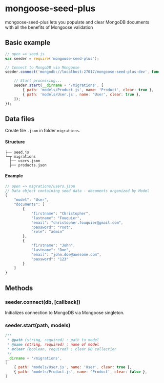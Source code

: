 # mongoose-seed-plus

mongoose-seed-plus lets you populate and clear MongoDB documents with all the benefits of Mongoose validation

## Basic example

```javascript
// open => seed.js
var seeder = require('mongoose-seed-plus');

// Connect to MongoDB via Mongoose
seeder.connect('mongodb://localhost:27017/mongoose-seed-plus-dev', function() {

    // Start processing...
    seeder.start(__dirname + '/migrations', [
        { path: 'models/Product.js', name: 'Product', clear: true },
        { path: 'models/User.js', name: 'User', clear: true },
    ]);
});


```

## Data files

Create file `.json` in folder `migrations`.

#### Structure

```
├── seed.js
└─┬ migrations
  ├── users.json
  ├── products.json
```

#### Example
```Javascript
// open => migrations/users.json
// Data object containing seed data - documents organized by Model
{
    "model": "User",
    "documents": [
        {
            "firstname": "Christopher",
            "lastname": "Fouquier",
            "email": "christopher.fouquier@gmail.com",
            "password": "root",
            "role": "admin"
        },
        {
            "firstname": "John",
            "lastname": "Doe",
            "email": "john.doe@awesome.com",
            "password": "123"
        }
    ]
}
```

## Methods

### seeder.connect(db, [callback])

Initializes connection to MongoDB via Mongoose singleton.

### seeder.start(path, models)

```Javascript
/**
 * @path (string, required) : path to model
 * @name (string, required) : name of model
 * @clear (boolean, required) : clear DB collection
 */
__dirname + '/migrations',
[
    { path: 'models/User.js', name: 'User', clear: true },
    { path: 'models/Product.js', name: 'Product', clear: false },
]
```
